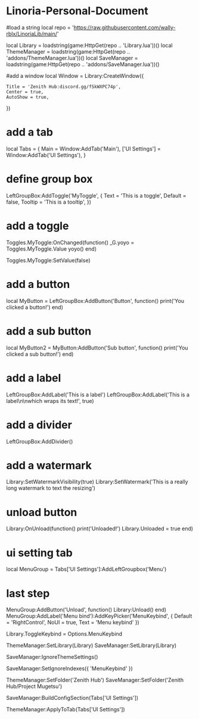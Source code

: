 # Linoria-Personal-Document


#load a string
local repo = 'https://raw.githubusercontent.com/wally-rblx/LinoriaLib/main/'

local Library = loadstring(game:HttpGet(repo .. 'Library.lua'))()
local ThemeManager = loadstring(game:HttpGet(repo .. 'addons/ThemeManager.lua'))()
local SaveManager = loadstring(game:HttpGet(repo .. 'addons/SaveManager.lua'))()

#add a window
local Window = Library:CreateWindow({

    Title = 'Zenith Hub:discord.gg/fSkWXPC74p',
    Center = true,
    AutoShow = true,
})

# add a tab
local Tabs = {
    Main = Window:AddTab('Main'), 
    ['UI Settings'] = Window:AddTab('UI Settings'),
}

# define group box

LeftGroupBox:AddToggle('MyToggle', {
    Text = 'This is a toggle',
    Default = false,
    Tooltip = 'This is a tooltip',
})

# add a toggle
Toggles.MyToggle:OnChanged(function()
    _G.yoyo = Toggles.MyToggle.Value
    yoyo()
end)

Toggles.MyToggle:SetValue(false)

# add a button
local MyButton = LeftGroupBox:AddButton('Button', function()
    print('You clicked a button!')
end)

# add a sub button
local MyButton2 = MyButton:AddButton('Sub button', function()
    print('You clicked a sub button!')
end)

# add a label
LeftGroupBox:AddLabel('This is a label')
LeftGroupBox:AddLabel('This is a label\n\nwhich wraps its text!', true)

# add a divider
LeftGroupBox:AddDivider()

# add a watermark
Library:SetWatermarkVisibility(true)
Library:SetWatermark('This is a really long watermark to text the resizing')

# unload button
Library:OnUnload(function()
    print('Unloaded!')
    Library.Unloaded = true
end)

# ui setting tab
local MenuGroup = Tabs['UI Settings']:AddLeftGroupbox('Menu')

# last step
MenuGroup:AddButton('Unload', function() Library:Unload() end)
MenuGroup:AddLabel('Menu bind'):AddKeyPicker('MenuKeybind', { Default = 'RightControl', NoUI = true, Text = 'Menu keybind' }) 

Library.ToggleKeybind = Options.MenuKeybind

ThemeManager:SetLibrary(Library)
SaveManager:SetLibrary(Library)

SaveManager:IgnoreThemeSettings() 

SaveManager:SetIgnoreIndexes({ 'MenuKeybind' }) 

ThemeManager:SetFolder('Zenith Hub')
SaveManager:SetFolder('Zenith Hub/Project Mugetsu')

SaveManager:BuildConfigSection(Tabs['UI Settings']) 

ThemeManager:ApplyToTab(Tabs['UI Settings'])
